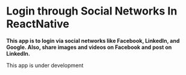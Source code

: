 # Login through Social Networks In ReactNative

**This app is to login via social networks like Facebook, LinkedIn, and Google. Also, share images and videos on Facebook and post on LinkedIn.**

This app is under development

